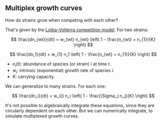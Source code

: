 ## Multiplex growth curves

How do strains grow when competing with each other?

That's given by the [Lotka–Volterra competition model](https://en.wikipedia.org/wiki/Competitive_Lotka%E2%80%93Volterra_equations). 
For two strains:

$$
\frac{dn_{wt}}{dt} = w_{wt} n_{wt} \left( 1 - \frac{n_{wt} + n_{1}}{K} \right)
$$

$$
\frac{dn_1}{dt} = w_{1} n_1 \left( 1 - \frac{n_{wt} + n_{1}}{K} \right)
$$


- $n_i(t)$: abundance of species (or strain) $i$ at time $t$.
- $w_i$: intrinsic (exponential) growth rate of species $i$.
- $K$: carrying capacity.

We can generalize to many strains. For each one:

$$
\frac{dn_i}{dt} = w_{i} n_i \left( 1 - \frac{\Sigma_j n_j}{K} \right)
$$

It's not possible to algebraically integrate these equations, since they are
circularly dependent on each other. But we can numerically integrate, to simulate 
multiplexed growth curves.
